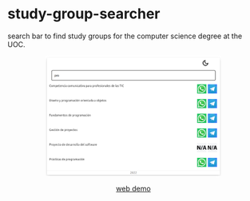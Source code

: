# study-group-searcher

search bar to find study groups for the computer science degree at the UOC.

<p align="center">
<img src="./img/screencapture.png" alt="alt text" width="70%" height="70%">
</p>
<p align="center">
<a href="https://josanescod.github.io/study-group-searcher/">web demo</a>
</p>